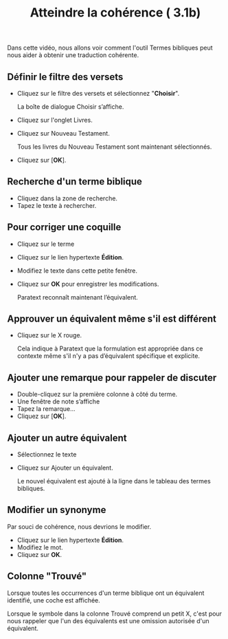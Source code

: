 ﻿---
title: Atteindre la cohérence ( 3.1b)
---
Dans cette vidéo, nous allons voir comment l'outil Termes bibliques peut nous aider à obtenir une traduction cohérente.

## Définir le filtre des versets

-   Cliquez sur le filtre des versets et sélectionnez "**Choisir**".

    La boîte de dialogue Choisir s’affiche.

-   Cliquez sur l'onglet Livres.
-   Cliquez sur Nouveau Testament.

    Tous les livres du Nouveau Testament sont maintenant sélectionnés.

-   Cliquez sur [**OK**].

## Recherche d'un terme biblique

-   Cliquez dans la zone de recherche.
-   Tapez le texte à rechercher.

## Pour corriger une coquille

-   Cliquez sur le terme
-   Cliquez sur le lien hypertexte **Édition**.
-   Modifiez le texte dans cette petite fenêtre.
-   Cliquez sur **OK** pour enregistrer les modifications.

    Paratext reconnaît maintenant l’équivalent.

## Approuver un équivalent même s'il est différent

-   Cliquez sur le X rouge.

    Cela indique à Paratext que la formulation est appropriée dans ce contexte même s'il n'y a pas d’équivalent spécifique et explicite.

## Ajouter une remarque pour rappeler de discuter

-   Double-cliquez sur la première colonne à côté du terme.
-   Une fenêtre de note s’affiche
-   Tapez la remarque...
-   Cliquez sur [**OK**].

## Ajouter un autre équivalent

-   Sélectionnez le texte
-   Cliquez sur Ajouter un équivalent.

    Le nouvel équivalent est ajouté à la ligne dans le tableau des termes bibliques.

## Modifier un synonyme

Par souci de cohérence, nous devrions le modifier.

-   Cliquez sur le lien hypertexte **Édition**.
-   Modifiez le mot.
-   Cliquez sur **OK**.

## Colonne "Trouvé"

Lorsque toutes les occurrences d'un terme biblique ont un équivalent identifié, une coche est affichée.

Lorsque le symbole dans la colonne Trouvé comprend un petit X, c'est pour nous rappeler que l'un des équivalents est une omission autorisée d'un équivalent.

